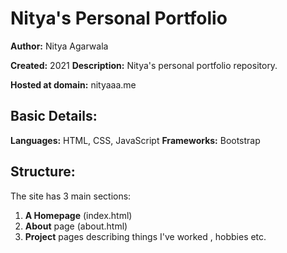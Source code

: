 # Nitya's Personal Portfolio

**Author:** Nitya Agarwala

**Created:** 2021  **Description:** Nitya's personal portfolio repository.

**Hosted at domain:** nityaaa.me

## Basic Details:
**Languages:** HTML, CSS, JavaScript
**Frameworks:** Bootstrap

## Structure:
The site has 3 main sections:
1. **A Homepage** (index.html)
2. **About** page (about.html)
3. **Project** pages describing things I've worked , hobbies etc.
